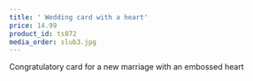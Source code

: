 ```yaml
---
title: ' Wedding card with a heart'
price: 14.99
product_id: ts872
media_order: slub3.jpg
---
```


Congratulatory card for a new marriage with an embossed heart